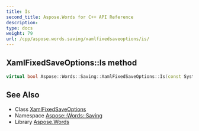 ```yaml
---
title: Is
second_title: Aspose.Words for C++ API Reference
description: 
type: docs
weight: 79
url: /cpp/aspose.words.saving/xamlfixedsaveoptions/is/
---
```

## XamlFixedSaveOptions::Is method




```cpp
virtual bool Aspose::Words::Saving::XamlFixedSaveOptions::Is(const System::TypeInfo &target) const override
```

## See Also

* Class [XamlFixedSaveOptions](../)
* Namespace [Aspose::Words::Saving](../../)
* Library [Aspose.Words](../../../)
